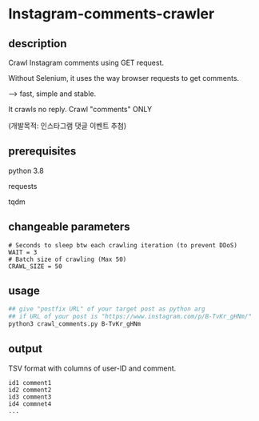 # Instagram-comments-crawler
## description
Crawl Instagram comments using GET request.

Without Selenium, it uses the way browser requests to get comments. 

--> fast, simple and stable.

It crawls no reply. Crawl "comments" ONLY

(개발목적: 인스타그램 댓글 이벤트 추첨)

## prerequisites
python 3.8

requests

tqdm

## changeable parameters
```
# Seconds to sleep btw each crawling iteration (to prevent DDoS) 
WAIT = 3
# Batch size of crawling (Max 50)
CRAWL_SIZE = 50
```

## usage

```bash
## give "postfix URL" of your target post as python arg
## if URL of your post is "https://www.instagram.com/p/B-TvKr_gHNm/"
python3 crawl_comments.py B-TvKr_gHNm
```
## output
TSV format with columns of user-ID and comment.

```
id1 comment1
id2 comment2
id3 comment3
id4 commnet4
...
```
